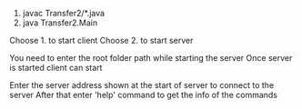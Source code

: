 1. javac Transfer2/*.java
2. java Transfer2.Main

Choose 1. to start client
Choose 2. to start server

You need to enter the root folder path while starting the server
Once server is started client can start

Enter the server address shown at the start of server to connect to the server
After that enter 'help' command to get the info of the commands